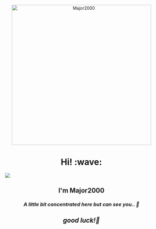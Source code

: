 <p align="center"><a href="https://github.com/Major2000"><img src="./Assets/NUX_Octodex.gif" alt="Major2000" width="460px" height="460px"></a></p>

<h1 align="center">Hi! :wave:</h1><img src="https://komarev.com/ghpvc/?username=Major2000&label=VISITORS">
<h2 align="center">I'm Major2000</h2>

<p align="center">

</p>

<h3 align="center"><i>A little bit concentrated here but can see you.. 👀</i></h3>
<p></p>
<h2 align="center"><i>good luck!🌝</i></h2>